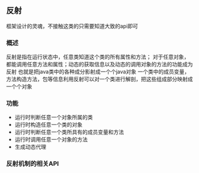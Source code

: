## 反射
框架设计的灵魂，不接触这类的只需要知道大致的api即可
### 概述
反射是指在运行状态中，任意类知道这个类的所有属性和方法；
对于任意对象，都能调用任意方法和属性；动态的获取信息以及动态的调用对象的方法的功能成为反射
也就是把java类中的各种成分影射成一个个java对象
一个类中的成员变量，方法构造方法，包等信息利用反射可以对一个类进行解剖，把这些组成部分映射成一个个对象
### 功能
- 运行时判断任意一个对象所属的类
- 运行时构造任意一个类的对象
- 运行时判断任意一个类所具有的成员变量和方法
- 运行时调用任意一个对象的方法
- 生成动态代理

### 反射机制的相关API
